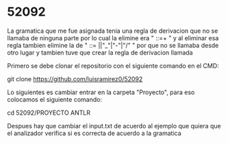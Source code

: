 # 52092
La gramatica que me fue asignada tenia una regla de derivacion que no se llamaba de ninguna parte por lo cual la elimine era " <cadena>::=<caracter>+ " y al eliminar esa regla tambien elimine la de " <caracter> ::= <letra>|<digito>|"_"|"-"|"/" " por que no se llamaba desde otro lugar y tambien tuve que crear la regla de derivacion llamada <accion>

Primero se debe clonar el repositorio con el siguiente comando en el CMD:

git clone https://github.com/luisramirez0/52092

Lo siguientes es cambiar entrar en la carpeta "Proyecto", para eso colocamos el siguiente comando:

cd 52092/PROYECTO ANTLR

Despues hay que cambiar el input.txt de acuerdo al ejemplo que quiera que el analizador verifica si es correcta de acuerdo a la gramatica
